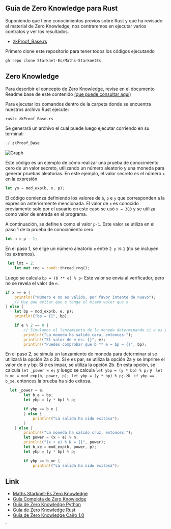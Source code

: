 ## Guía de Zero Knowledge para Rust

Suponiendo que tiene conocimientos previos sobre Rust y que ha revisado el material de Zero Knowledge, nos centraremos en ejecutar varios contratos y ver los resultados.

- [zkProof_Base.rs](https://github.com/Starknet-Es/Maths-StarknetEs/blob/main/Gu%C3%ADas%20Completas/Zero%20Knowledge/Contracts/Rust/zkProof_Base.rs)

Primero clone este repositorio para tener todos los códigos ejecutando
```bash
gh repo clone Starknet-Es/Maths-StarknetEs
```

## Zero Knowledge

Para describir el concepto de Zero Knowledge, revise en el documento Readme base de este contenido [(que puede consultar aquí)](https://github.com/Starknet-Es/Maths-StarknetEs/blob/main/Gu%C3%ADas%20Completas/Zero%20Knowledge/Readme.md)

Para ejecutar los comandos dentro de la carpeta donde se encuentra nuestros archivo Rust ejecute:

```rust
rustc zkProof_Base.rs
```

Se generará un archivo el cual puede luego ejecutar corriendo en su terminal:

```rust
./ zkProof_Base
```

![Graph](https://github.com/Starknet-Es/Maths-StarknetEs/blob/main/im%C3%A1genes/zkproofrs.png)

Este código es un ejemplo de cómo realizar una prueba de conocimiento cero de un valor secreto, utilizando un número aleatorio y una moneda para generar pruebas aleatorias. En este ejemplo, el valor secreto es el número `x` en la expresión 

```rust
let yn = mod_exp(b, x, p);
```

El código comienza definiendo los valores de `b`, `p` e `y` que corresponden a la expresión anteriormente mencionada. El valor de `x` es conocido previamente solo por el usuario en este caso se usó `x = 383` y se utiliza como valor de entrada en el programa.

A continuación, se define `N` como el valor `p-1`. Este valor se utiliza en el paso 1 de la prueba de conocimiento cero.

```rust
let n = p - 1;
```

En el paso 1, se elige un número aleatorio `e` entre `2 y N-1` (no se incluyen los extremos).

```rust
 let lmt = 2;
    let mut rng = rand::thread_rng();
```

Luego se calcula `bp = (b ** e) % p`- Este valor se envía al verificador, pero no se revela el valor de `e`.

```rust
if x == e {
    println!("Número e no es válido, por favor intente de nuevo");
    // Hay que evitar que e tenga el mismo valor que x
} else {
    let bp = mod_exp(b, e, p);
    println!("bp = {}", bp);

    if e % 2 == 0 {
        // Simulamos el lanzamiento de la moneda determinando si e es par o no.
        println!("La moneda ha salido cara, entonces:");
        println!("El valor de e es: {}", e);
        println!("Puedes comprobar que b ** e = bp = {}", bp);

```

En el paso 2, se simula un lanzamiento de moneda para determinar si se utilizará la opción 2a o 2b. Si e es par, se utiliza la opción 2a y se imprime el valor de e y bp. Si e es impar, se utiliza la opción 2b. En esta opción, se calcula `let _power = e;` y luego se calcula `let ybp = (y * bp) % p;` y ` let b_xe = mod_exp(b, power, p); let ybp = (y * bp) % p;`. Si ` if ybp == b_xe`, entonces la prueba ha sido exitosa.

```rust
  let _power = e;
        let b_e = bp;
        let ybp = (y * bp) % p;

        if ybp == b_e {
        } else {
            println!("La salida ha sido exitosa");
        }
    } else {
        println!("La moneda ha salido cruz, entonces:");
        let power = (x + e) % n;
        println!("(x + e) % N = {}", power);
        let b_xe = mod_exp(b, power, p);
        let ybp = (y * bp) % p;

        if ybp == b_xe {
            println!("La salida ha sido exitosa");
```


## Link

- [Maths Starknet-Es Zero Knowledge](https://github.com/Starknet-Es/Maths-StarknetEs/tree/main#sistemas-de-prueba-de-conocimiento-cero)
- [Guía Completa de Zero Knowledge](https://github.com/Starknet-Es/Maths-StarknetEs/blob/main/Gu%C3%ADas%20Completas/Zero%20Knowledge/Readme.md)
- [Guía de Zero Knowledge Python](https://github.com/Starknet-Es/Maths-StarknetEs/blob/main/Gu%C3%ADas%20Completas/Zero%20Knowledge/Contracts/Zero_KnowledgePY.md)
- [Guía de Zero Knowledge Rust](https://github.com/Starknet-Es/Maths-StarknetEs/blob/main/Gu%C3%ADas%20Completas/Zero%20Knowledge/Contracts/Zero_KnowledgeRS.md)
- [Guía de Zero Knowledge Cairo 1.0](https://github.com/Starknet-Es/Maths-StarknetEs/blob/main/Gu%C3%ADas%20Completas/Zero%20Knowledge/Contracts/Zero_KnowledgeCAIRO.md)










`
